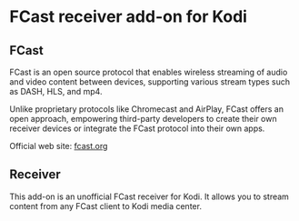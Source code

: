 # FCast receiver add-on for Kodi

## FCast

FCast is an open source protocol that enables wireless streaming of audio and video content between devices, supporting various stream types such as DASH, HLS, and mp4.

Unlike proprietary protocols like Chromecast and AirPlay, FCast offers an open approach, empowering third-party developers to create their own receiver devices or integrate the FCast protocol into their own apps. 

Official web site: [fcast.org](https://fcast.org)

## Receiver

This add-on is an unofficial FCast receiver for Kodi. It allows you to stream content from any FCast client to Kodi media center.
